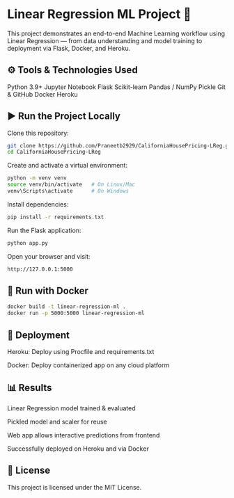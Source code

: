 # Linear Regression ML Project 🚀

This project demonstrates an end-to-end Machine Learning workflow using Linear Regression — from data understanding and model training to deployment via Flask, Docker, and Heroku.

## ⚙️ Tools & Technologies Used

Python 3.9+
Jupyter Notebook
Flask
Scikit-learn
Pandas / NumPy
Pickle
Git & GitHub
Docker
Heroku

## ▶️ Run the Project Locally

Clone this repository:
  ```bash
git clone https://github.com/Praneetb2929/CaliforniaHousePricing-LReg.git
cd CaliforniaHousePricing-LReg
 ```

Create and activate a virtual environment:
 ```bash
python -m venv venv
source venv/bin/activate   # On Linux/Mac
venv\Scripts\activate      # On Windows
 ```

Install dependencies:
 ```bash
pip install -r requirements.txt
 ```

Run the Flask application:
 ```bash
python app.py
 ```

Open your browser and visit:
 ```bash
http://127.0.0.1:5000
 ```

## 🐳 Run with Docker
 ```bash
docker build -t linear-regression-ml .
docker run -p 5000:5000 linear-regression-ml
 ```

## 🚀 Deployment

Heroku: Deploy using Procfile and requirements.txt

Docker: Deploy containerized app on any cloud platform

## 📊 Results

Linear Regression model trained & evaluated

Pickled model and scaler for reuse

Web app allows interactive predictions from frontend

Successfully deployed on Heroku and via Docker

## 📜 License

This project is licensed under the MIT License.
